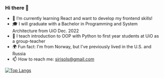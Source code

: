 ### Hi there 👋

- 🌱 I’m currently learning React and want to develop my frontend skills!
- :mortar_board: I will graduate with a Bachelor in Programming and System Architecture from UiO Dec. 2022
- :raising_hand: I teach introduction to OOP with Python to first year students at UiO as a group-teacher
- :earth_africa: Fun fact: I'm from Norway, but I've previously lived in the U.S. and Russia
- 📫 How to reach me: sirisols@gmail.com

[![Top Langs](https://github-readme-stats.vercel.app/api/top-langs/?username=SiriSollerud&layout=compact&show_icons=true&theme=radical)](https://github.com/SiriSollerud/github-readme-stats)
